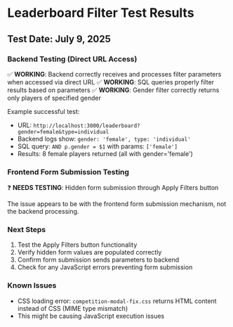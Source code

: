 # Leaderboard Filter Test Results

## Test Date: July 9, 2025

### Backend Testing (Direct URL Access)

✅ **WORKING**: Backend correctly receives and processes filter parameters when accessed via direct URL
✅ **WORKING**: SQL queries properly filter results based on parameters
✅ **WORKING**: Gender filter correctly returns only players of specified gender

Example successful test:

- URL: `http://localhost:3000/leaderboard?gender=female&type=individual`
- Backend logs show: `gender: 'female', type: 'individual'`
- SQL query: `AND p.gender = $1` with params: `['female']`
- Results: 8 female players returned (all with gender='female')

### Frontend Form Submission Testing

❓ **NEEDS TESTING**: Hidden form submission through Apply Filters button

The issue appears to be with the frontend form submission mechanism, not the backend processing.

### Next Steps

1. Test the Apply Filters button functionality
2. Verify hidden form values are populated correctly
3. Confirm form submission sends parameters to backend
4. Check for any JavaScript errors preventing form submission

### Known Issues

- CSS loading error: `competition-modal-fix.css` returns HTML content instead of CSS (MIME type mismatch)
- This might be causing JavaScript execution issues

